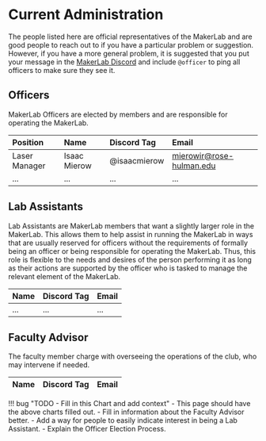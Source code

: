 # Current Administration

The people listed here are official representatives of the MakerLab and are good people to reach out to if you have a particular problem or suggestion. However, if you have a more general problem, it is suggested that you put your message in the [MakerLab Discord](get_connected.md#join-discord) and include `@officer` to ping all officers to make sure they see it.

## Officers
MakerLab Officers are elected by members and are responsible for operating the MakerLab.

| Position | Name | Discord Tag | Email |
| :------- | :--- | :---------- | :---- |
|Laser Manager|Isaac Mierow|@isaacmierow|mierowir@rose-hulman.edu|
|...|...|...|...|


## Lab Assistants
Lab Assistants are MakerLab members that want a slightly larger role in the MakerLab. This allows them to help assist in running the MakerLab in ways that are usually reserved for officers without the requirements of formally being an officer or being responsible for operating the MakerLab. Thus, this role is flexible to the needs and desires of the person performing it as long as their actions are supported by the officer who is tasked to manage the relevant element of the MakerLab.

| Name | Discord Tag | Email |
| :--- | :---------- | :---- |
|...|...|...|

## Faculty Advisor
The faculty member charge with overseeing the operations of the club, who may intervene if needed.

| Name | Discord Tag | Email |
| :--- | :---------- | :---- |

!!! bug "TODO - Fill in this Chart and add context"
    - This page should have the above charts filled out.
    - Fill in information about the Faculty Advisor better.
    - Add a way for people to easily indicate interest in being a Lab Assistant.
    - Explain the Officer Election Process.